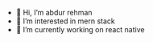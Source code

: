 - 👋 Hi, I’m abdur rehman
- 👀 I’m interested in mern stack
- 🌱 I’m currently working on react native

<!---
devabdurrehman/devabdurrehman is a ✨ special ✨ repository because its `README.md` (this file) appears on your GitHub profile.
You can click the Preview link to take a look at your changes.
--->
